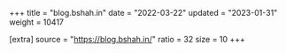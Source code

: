 +++
title = "blog.bshah.in"
date = "2022-03-22"
updated = "2023-01-31"
weight = 10417

[extra]
source = "https://blog.bshah.in/"
ratio = 32
size = 10
+++
